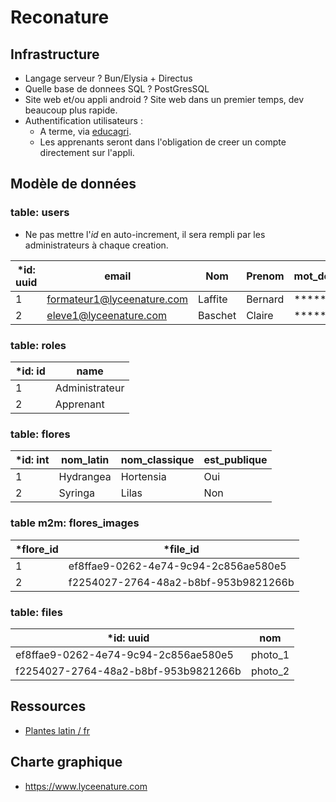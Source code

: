 # Reconature

## Infrastructure

- Langage serveur ? Bun/Elysia + Directus
- Quelle base de donnees SQL ? PostGresSQL
- Site web et/ou appli android ? Site web dans un premier temps, dev beaucoup plus rapide.
- Authentification utilisateurs :
  - A terme, via [educagri](https://auth.educagri.fr/cas/login).
  - Les apprenants seront dans l'obligation de creer un compte directement sur l'appli.

## Modèle de données

### table: users

- Ne pas mettre l'_*id*_ en auto-increment, il sera rempli par les administrateurs à chaque creation.

| \*id: uuid | email                      | Nom     | Prenom  | mot_de_passe     | role_id |
| ---------- | -------------------------- | ------- | ------- | ---------------- | ------- |
| 1          | formateur1@lyceenature.com | Laffite | Bernard | \*\*\*\*\*\*\*\* | 1       |
| 2          | eleve1@lyceenature.com     | Baschet | Claire  | \*\*\*\*\*\*\*\* | 2       |

### table: roles

| \*id: id | name           |
| -------- | -------------- |
| 1        | Administrateur |
| 2        | Apprenant      |

### table: flores

| \*id: int | nom_latin | nom_classique | est_publique |
| --------- | --------- | ------------- | ------------ |
| 1         | Hydrangea | Hortensia     | Oui          |
| 2         | Syringa   | Lilas         | Non          |

### table m2m: flores_images

| \*flore_id | \*file_id                            |
| ---------- | ------------------------------------ |
| 1          | ef8ffae9-0262-4e74-9c94-2c856ae580e5 |
| 2          | f2254027-2764-48a2-b8bf-953b9821266b |

### table: files

| \*id: uuid                           | nom     |
| ------------------------------------ | ------- |
| ef8ffae9-0262-4e74-9c94-2c856ae580e5 | photo_1 |
| f2254027-2764-48a2-b8bf-953b9821266b | photo_2 |

## Ressources

- [Plantes latin / fr](https://tecfa.unige.ch/perso/lombardf/calvin/teaching/botanic-latin-fr/conversion-fr-latin.htm)

## Charte graphique

- https://www.lyceenature.com

